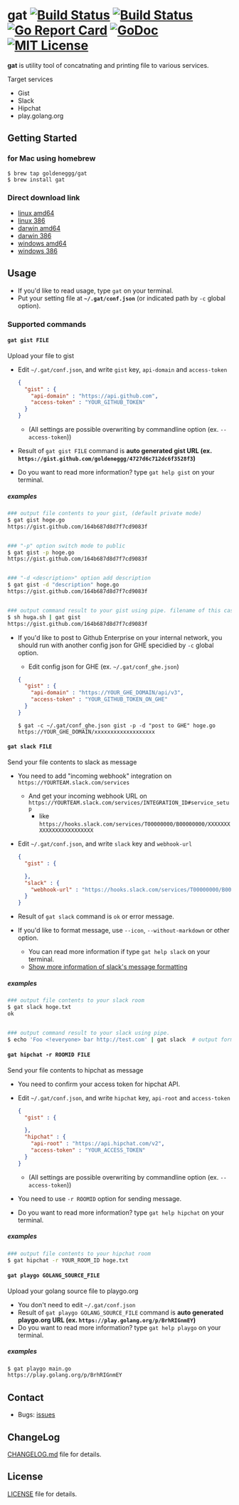 gat [![Build Status](https://travis-ci.org/goldeneggg/gat.svg?branch=master)](https://travis-ci.org/goldeneggg/gat) [![Build Status](http://drone.io/github.com/goldeneggg/gat/status.png)](https://drone.io/github.com/goldeneggg/gat/latest) [![Go Report Card](https://goreportcard.com/badge/github.com/goldeneggg/gat)](https://goreportcard.com/report/github.com/goldeneggg/gat) [![GoDoc](https://godoc.org/github.com/goldeneggg/gat?status.png)](https://godoc.org/github.com/goldeneggg/gat) [![MIT License](http://img.shields.io/badge/license-MIT-lightgrey.svg)](https://github.com/goldeneggg/gat/blob/master/LICENSE)
==========
__gat__ is utility tool of concatnating and printing file to various services.

Target services
* Gist
* Slack
* Hipchat
* play.golang.org


## Getting Started

### for Mac using homebrew

```
$ brew tap goldeneggg/gat
$ brew install gat
```

### Direct download link
* [linux amd64](https://drone.io/github.com/goldeneggg/gat/files/artifacts/bin/linux_amd64/gat)
* [linux 386](https://drone.io/github.com/goldeneggg/gat/files/artifacts/bin/linux_386/gat)
* [darwin amd64](https://drone.io/github.com/goldeneggg/gat/files/artifacts/bin/darwin_amd64/gat)
* [darwin 386](https://drone.io/github.com/goldeneggg/gat/files/artifacts/bin/darwin_386/gat)
* [windows amd64](https://drone.io/github.com/goldeneggg/gat/files/artifacts/bin/windows_amd64/gat.exe)
* [windows 386](https://drone.io/github.com/goldeneggg/gat/files/artifacts/bin/windows_386/gat.exe)


## Usage

* If you'd like to read usage, type `gat` on your terminal.
* Put your setting file at __`~/.gat/conf.json`__ (or indicated path by `-c` global option).


### Supported commands

#### `gat gist FILE`
Upload your file to gist

* Edit `~/.gat/conf.json`, and write `gist` key, `api-domain` and `access-token`

    ```json
    {
      "gist" : {
        "api-domain" : "https://api.github.com",
        "access-token" : "YOUR_GITHUB_TOKEN"
      }
    }
    ```

    * (All settings are possible overwriting by commandline option (ex. `--access-token`))

* Result of `gat gist FILE` command is __auto generated gist URL (ex. `https://gist.github.com/goldeneggg/4727d6c712dc6f3528f3`)__
* Do you want to read more information? type `gat help gist` on your terminal.


##### examples

```bash
### output file contents to your gist, (default private mode)
$ gat gist hoge.go
https://gist.github.com/164b687d8d7f7cd9083f


### "-p" option switch mode to public
$ gat gist -p hoge.go
https://gist.github.com/164b687d8d7f7cd9083f


### "-d <description>" option add description
$ gat gist -d "description" hoge.go
https://gist.github.com/164b687d8d7f7cd9083f


### output command result to your gist using pipe. filename of this case is "stdin"
$ sh huga.sh | gat gist
https://gist.github.com/164b687d8d7f7cd9083f
```

*  If you'd like to post to Github Enterprise on your internal network, you should run with another config json for GHE specidied by `-c` global option.
    * Edit config json for GHE (ex. `~/.gat/conf_ghe.json`)

    ```json
    {
      "gist" : {
        "api-domain" : "https://YOUR_GHE_DOMAIN/api/v3",
        "access-token" : "YOUR_GITHUB_TOKEN_ON_GHE"
      }
    }
    ```

    ```
    $ gat -c ~/.gat/conf_ghe.json gist -p -d "post to GHE" hoge.go
    https://YOUR_GHE_DOMAIN/xxxxxxxxxxxxxxxxxxx
    ```


#### `gat slack FILE`
Send your file contents to slack as message

* You need to add "incoming webhook" integration on `https://YOURTEAM.slack.com/services`
    * And get your incoming webhook URL on `https://YOURTEAM.slack.com/services/INTEGRATION_ID#service_setup`
        * like `https://hooks.slack.com/services/T00000000/B00000000/XXXXXXXXXXXXXXXXXXXXXXXX`
* Edit `~/.gat/conf.json`, and write `slack` key and `webhook-url`

    ```json
    {
      "gist" : {

      },
      "slack" : {
        "webhook-url" : "https://hooks.slack.com/services/T00000000/B00000000/XXXXXXXXXXXXXXXXXXXXXXXX"
      }
    }
    ```

* Result of `gat slack` command is `ok` or error message.
* If you'd like to format message, use `--icon`, `--without-markdown` or other option.
    * You can read more information if type `gat help slack` on your terminal.
    * [Show more information of slack's message formatting](https://api.slack.com/docs/formatting)

##### examples

```bash
### output file contents to your slack room
$ gat slack hoge.txt
ok


### output command result to your slack using pipe.
$ echo 'Foo <!everyone> bar http://test.com' | gat slack  # output format is "Foo <!everyone> bar <http://test.com>"
```


#### `gat hipchat -r ROOMID FILE`
Send your file contents to hipchat as message

* You need to confirm your access token for hipchat API.
* Edit `~/.gat/conf.json`, and write `hipchat` key, `api-root` and `access-token`

    ```json
    {
      "gist" : {

      },
      "hipchat" : {
        "api-root" : "https://api.hipchat.com/v2",
        "access-token" : "YOUR_ACCESS_TOKEN"
      }
    }
    ```

    * (All settings are possible overwriting by commandline option (ex. `--access-token`))

* You need to use `-r ROOMID` option for sending message.
* Do you want to read more information? type `gat help hipchat` on your terminal.

##### examples

```bash
### output file contents to your hipchat room
$ gat hipchat -r YOUR_ROOM_ID hoge.txt
```

#### `gat playgo GOLANG_SOURCE_FILE`
Upload your golang source file to playgo.org

* You don't need to edit `~/.gat/conf.json`
* Result of `gat playgo GOLANG_SOURCE_FILE` command is __auto generated playgo.org URL (ex. `https://play.golang.org/p/BrhRIGnmEY`)__
* Do you want to read more information? type `gat help playgo` on your terminal.

##### examples

```bash
$ gat playgo main.go
https://play.golang.org/p/BrhRIGnmEY
```


## Contact

* Bugs: [issues](https://github.com/goldeneggg/gat/issues)


## ChangeLog
[CHANGELOG.md](CHANGELOG.md) file for details.


## License

[LICENSE](LICENSE) file for details.
